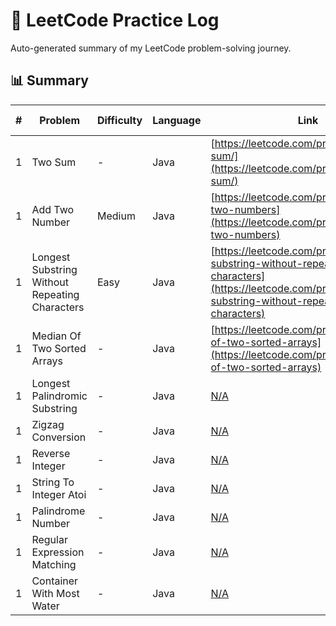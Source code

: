 # 🚀 LeetCode Practice Log

Auto-generated summary of my LeetCode problem-solving journey.

## 📊 Summary

| # | Problem | Difficulty | Language | Link | Date Solved |
|--:|---------|------------|----------|------|-------------|
| 1 | Two Sum | - | Java | [https://leetcode.com/problems/two-sum/](https://leetcode.com/problems/two-sum/) | - |
| 1 | Add Two Number | Medium | Java | [https://leetcode.com/problems/add-two-numbers](https://leetcode.com/problems/add-two-numbers) | 2025-04-11 |
| 1 | Longest Substring Without Repeating Characters | Easy | Java | [https://leetcode.com/problems/longest-substring-without-repeating-characters](https://leetcode.com/problems/longest-substring-without-repeating-characters) | 2025-04-11 |
| 1 | Median Of Two Sorted Arrays | - | Java | [https://leetcode.com/problems/median-of-two-sorted-arrays](https://leetcode.com/problems/median-of-two-sorted-arrays) | - |
| 1 | Longest Palindromic Substring | - | Java | [N/A](N/A) | - |
| 1 | Zigzag Conversion | - | Java | [N/A](N/A) | - |
| 1 | Reverse Integer | - | Java | [N/A](N/A) | - |
| 1 | String To Integer Atoi | - | Java | [N/A](N/A) | - |
| 1 | Palindrome Number | - | Java | [N/A](N/A) | - |
| 1 | Regular Expression Matching | - | Java | [N/A](N/A) | - |
| 1 | Container With Most Water | - | Java | [N/A](N/A) | - |
